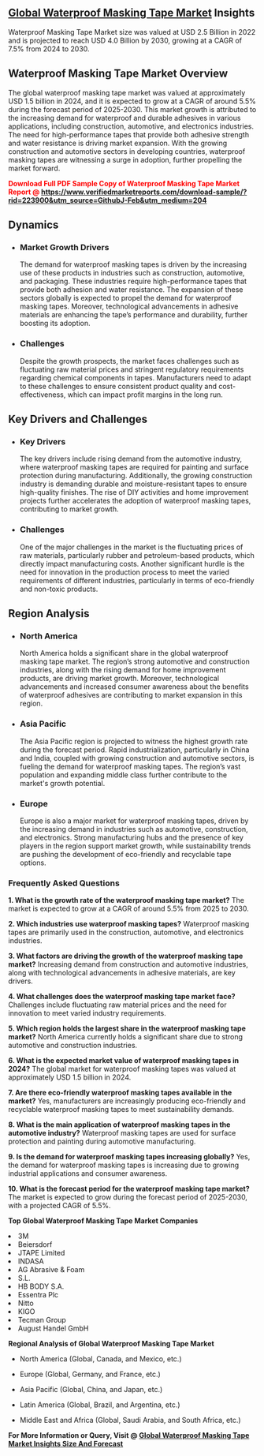 <h2><a href="https://www.verifiedmarketreports.com/download-sample/?rid=223900&amp;utm_source=GithubJ&amp;utm_medium=204" target="_blank">Global Waterproof Masking Tape Market</a> Insights</h2><p>Waterproof Masking Tape Market size was valued at USD 2.5 Billion in 2022 and is projected to reach USD 4.0 Billion by 2030, growing at a CAGR of 7.5% from 2024 to 2030.</p><p> <h2>Waterproof Masking Tape Market Overview</h2> <p>The global waterproof masking tape market was valued at approximately USD 1.5 billion in 2024, and it is expected to grow at a CAGR of around 5.5% during the forecast period of 2025-2030. This market growth is attributed to the increasing demand for waterproof and durable adhesives in various applications, including construction, automotive, and electronics industries. The need for high-performance tapes that provide both adhesive strength and water resistance is driving market expansion. With the growing construction and automotive sectors in developing countries, waterproof masking tapes are witnessing a surge in adoption, further propelling the market forward.</p> <p><strong><p><span class=""><span style="color: #ff0000;"><strong>Download Full PDF Sample Copy of Waterproof Masking Tape Market Report</strong> @ </span><a href="https://www.verifiedmarketreports.com/download-sample/?rid=223900&amp;utm_source=GithubJ-Feb&amp;utm_medium=204" target="_blank">https://www.verifiedmarketreports.com/download-sample/?rid=223900&amp;utm_source=GithubJ-Feb&amp;utm_medium=204</a></span></p></strong></p> <h2>Dynamics</h2> <ul> <li><h3>Market Growth Drivers</h3> The demand for waterproof masking tapes is driven by the increasing use of these products in industries such as construction, automotive, and packaging. These industries require high-performance tapes that provide both adhesion and water resistance. The expansion of these sectors globally is expected to propel the demand for waterproof masking tapes. Moreover, technological advancements in adhesive materials are enhancing the tape’s performance and durability, further boosting its adoption.</li> <li><h3>Challenges</h3> Despite the growth prospects, the market faces challenges such as fluctuating raw material prices and stringent regulatory requirements regarding chemical components in tapes. Manufacturers need to adapt to these challenges to ensure consistent product quality and cost-effectiveness, which can impact profit margins in the long run.</li> </ul> <h2>Key Drivers and Challenges</h2> <ul> <li><h3>Key Drivers</h3> The key drivers include rising demand from the automotive industry, where waterproof masking tapes are required for painting and surface protection during manufacturing. Additionally, the growing construction industry is demanding durable and moisture-resistant tapes to ensure high-quality finishes. The rise of DIY activities and home improvement projects further accelerates the adoption of waterproof masking tapes, contributing to market growth.</li> <li><h3>Challenges</h3> One of the major challenges in the market is the fluctuating prices of raw materials, particularly rubber and petroleum-based products, which directly impact manufacturing costs. Another significant hurdle is the need for innovation in the production process to meet the varied requirements of different industries, particularly in terms of eco-friendly and non-toxic products.</li> </ul> <h2>Region Analysis</h2> <ul> <li><h3>North America</h3> North America holds a significant share in the global waterproof masking tape market. The region’s strong automotive and construction industries, along with the rising demand for home improvement products, are driving market growth. Moreover, technological advancements and increased consumer awareness about the benefits of waterproof adhesives are contributing to market expansion in this region.</li> <li><h3>Asia Pacific</h3> The Asia Pacific region is projected to witness the highest growth rate during the forecast period. Rapid industrialization, particularly in China and India, coupled with growing construction and automotive sectors, is fueling the demand for waterproof masking tapes. The region’s vast population and expanding middle class further contribute to the market's growth potential.</li> <li><h3>Europe</h3> Europe is also a major market for waterproof masking tapes, driven by the increasing demand in industries such as automotive, construction, and electronics. Strong manufacturing hubs and the presence of key players in the region support market growth, while sustainability trends are pushing the development of eco-friendly and recyclable tape options.</li> </ul> <h3>Frequently Asked Questions</h3> <p><strong>1. What is the growth rate of the waterproof masking tape market?</strong> The market is expected to grow at a CAGR of around 5.5% from 2025 to 2030.</p> <p><strong>2. Which industries use waterproof masking tapes?</strong> Waterproof masking tapes are primarily used in the construction, automotive, and electronics industries.</p> <p><strong>3. What factors are driving the growth of the waterproof masking tape market?</strong> Increasing demand from construction and automotive industries, along with technological advancements in adhesive materials, are key drivers.</p> <p><strong>4. What challenges does the waterproof masking tape market face?</strong> Challenges include fluctuating raw material prices and the need for innovation to meet varied industry requirements.</p> <p><strong>5. Which region holds the largest share in the waterproof masking tape market?</strong> North America currently holds a significant share due to strong automotive and construction industries.</p> <p><strong>6. What is the expected market value of waterproof masking tapes in 2024?</strong> The global market for waterproof masking tapes was valued at approximately USD 1.5 billion in 2024.</p> <p><strong>7. Are there eco-friendly waterproof masking tapes available in the market?</strong> Yes, manufacturers are increasingly producing eco-friendly and recyclable waterproof masking tapes to meet sustainability demands.</p> <p><strong>8. What is the main application of waterproof masking tapes in the automotive industry?</strong> Waterproof masking tapes are used for surface protection and painting during automotive manufacturing.</p> <p><strong>9. Is the demand for waterproof masking tapes increasing globally?</strong> Yes, the demand for waterproof masking tapes is increasing due to growing industrial applications and consumer awareness.</p> <p><strong>10. What is the forecast period for the waterproof masking tape market?</strong> The market is expected to grow during the forecast period of 2025-2030, with a projected CAGR of 5.5%.</p> </p><p><strong>Top Global Waterproof Masking Tape Market Companies</strong></p><div data-test-id=""><p><li>3M</li><li> Beiersdorf</li><li> JTAPE Limited</li><li> INDASA</li><li> AG Abrasive & Foam</li><li> S.L.</li><li> HB BODY S.A.</li><li> Essentra Plc</li><li> Nitto</li><li> KIGO</li><li> Tecman Group</li><li> August Handel GmbH</li></p><div><strong>Regional Analysis of&nbsp;Global Waterproof Masking Tape Market</strong></div><ul><li dir="ltr"><p dir="ltr">North America&nbsp;(Global, Canada, and Mexico, etc.)</p></li><li dir="ltr"><p dir="ltr">Europe (Global, Germany, and France, etc.)</p></li><li dir="ltr"><p dir="ltr">Asia Pacific&nbsp;(Global, China, and Japan, etc.)</p></li><li dir="ltr"><p dir="ltr">Latin America&nbsp;(Global, Brazil, and Argentina, etc.)</p></li><li dir="ltr">Middle East and Africa&nbsp;(Global, Saudi Arabia, and South Africa, etc.)</li></ul><p><strong>For More Information or Query, Visit @&nbsp;</strong><strong><a href="https://www.verifiedmarketreports.com/product/waterproof-masking-tape-market/?utm_source=GithubJ&amp;utm_medium=204" target="_blank">Global Waterproof Masking Tape Market Insights Size And Forecast</a></strong></p></div>

